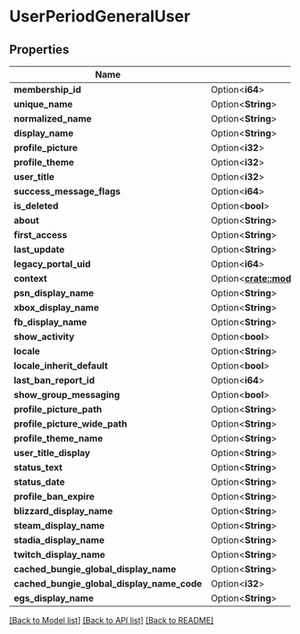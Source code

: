 # UserPeriodGeneralUser

## Properties

Name | Type | Description | Notes
------------ | ------------- | ------------- | -------------
**membership_id** | Option<**i64**> |  | [optional]
**unique_name** | Option<**String**> |  | [optional]
**normalized_name** | Option<**String**> |  | [optional]
**display_name** | Option<**String**> |  | [optional]
**profile_picture** | Option<**i32**> |  | [optional]
**profile_theme** | Option<**i32**> |  | [optional]
**user_title** | Option<**i32**> |  | [optional]
**success_message_flags** | Option<**i64**> |  | [optional]
**is_deleted** | Option<**bool**> |  | [optional]
**about** | Option<**String**> |  | [optional]
**first_access** | Option<**String**> |  | [optional]
**last_update** | Option<**String**> |  | [optional]
**legacy_portal_uid** | Option<**i64**> |  | [optional]
**context** | Option<[**crate::models::UserPeriodUserToUserContext**](User.UserToUserContext.md)> |  | [optional]
**psn_display_name** | Option<**String**> |  | [optional]
**xbox_display_name** | Option<**String**> |  | [optional]
**fb_display_name** | Option<**String**> |  | [optional]
**show_activity** | Option<**bool**> |  | [optional]
**locale** | Option<**String**> |  | [optional]
**locale_inherit_default** | Option<**bool**> |  | [optional]
**last_ban_report_id** | Option<**i64**> |  | [optional]
**show_group_messaging** | Option<**bool**> |  | [optional]
**profile_picture_path** | Option<**String**> |  | [optional]
**profile_picture_wide_path** | Option<**String**> |  | [optional]
**profile_theme_name** | Option<**String**> |  | [optional]
**user_title_display** | Option<**String**> |  | [optional]
**status_text** | Option<**String**> |  | [optional]
**status_date** | Option<**String**> |  | [optional]
**profile_ban_expire** | Option<**String**> |  | [optional]
**blizzard_display_name** | Option<**String**> |  | [optional]
**steam_display_name** | Option<**String**> |  | [optional]
**stadia_display_name** | Option<**String**> |  | [optional]
**twitch_display_name** | Option<**String**> |  | [optional]
**cached_bungie_global_display_name** | Option<**String**> |  | [optional]
**cached_bungie_global_display_name_code** | Option<**i32**> |  | [optional]
**egs_display_name** | Option<**String**> |  | [optional]

[[Back to Model list]](../README.md#documentation-for-models) [[Back to API list]](../README.md#documentation-for-api-endpoints) [[Back to README]](../README.md)


